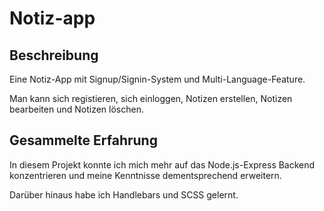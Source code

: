 # Notiz-app

## Beschreibung
Eine Notiz-App mit Signup/Signin-System und Multi-Language-Feature.

Man kann sich registieren, sich einloggen, Notizen erstellen, Notizen bearbeiten und Notizen löschen.

## Gesammelte Erfahrung
In diesem Projekt konnte ich mich mehr auf das Node.js-Express Backend konzentrieren und meine Kenntnisse dementsprechend erweitern.

Darüber hinaus habe ich Handlebars und SCSS gelernt.
